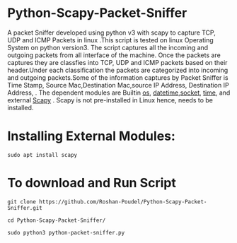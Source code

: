 # Python-Scapy-Packet-Sniffer
A packet Sniffer developed using python v3 with scapy to capture TCP, UDP and ICMP Packets in linux .This script is tested on linux Operating System on python version3. The script captures all the incoming and outgoing packets from all interface of the machine. Once the packets are captures they are classfies into TCP, UDP and ICMP packets based on their header.Under each classification the packets are categorized into incoming and outgoing packets.Some of the information captures by Packet Sniffer is Time Stamp, Source Mac,Destination Mac,source IP Address, Destination IP Address, 
. The dependent modules are Builtin [os](https://docs.python.org/3/library/os.html), [datetime](https://docs.python.org/3/library/datetime.html),[socket](https://docs.python.org/3/library/socket.html), [time](https://docs.python.org/3/library/time.html), and external [Scapy](https://scapy.net/) . Scapy is not pre-installed in Linux hence, needs to be installed.

# Installing External Modules:   
```
sudo apt install scapy  
```

# To download and Run Script
```
git clone https://github.com/Roshan-Poudel/Python-Scapy-Packet-Sniffer.git  
```
```
cd Python-Scapy-Packet-Sniffer/  
```
```
sudo python3 python-packet-sniffer.py       
```
